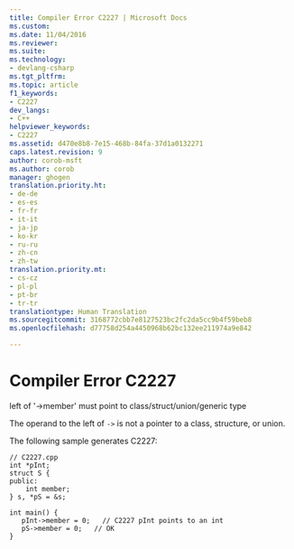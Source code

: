 ```yaml
---
title: Compiler Error C2227 | Microsoft Docs
ms.custom: 
ms.date: 11/04/2016
ms.reviewer: 
ms.suite: 
ms.technology:
- devlang-csharp
ms.tgt_pltfrm: 
ms.topic: article
f1_keywords:
- C2227
dev_langs:
- C++
helpviewer_keywords:
- C2227
ms.assetid: d470e8b8-7e15-468b-84fa-37d1a0132271
caps.latest.revision: 9
author: corob-msft
ms.author: corob
manager: ghogen
translation.priority.ht:
- de-de
- es-es
- fr-fr
- it-it
- ja-jp
- ko-kr
- ru-ru
- zh-cn
- zh-tw
translation.priority.mt:
- cs-cz
- pl-pl
- pt-br
- tr-tr
translationtype: Human Translation
ms.sourcegitcommit: 3168772cbb7e8127523bc2fc2da5cc9b4f59beb8
ms.openlocfilehash: d77758d254a4450968b62bc132ee211974a9e842

---
```

# Compiler Error C2227
left of '->member' must point to class/struct/union/generic type  
  
 The operand to the left of `->` is not a pointer to a class, structure, or union.  
  
 The following sample generates C2227:  
  
```  
// C2227.cpp  
int *pInt;  
struct S {  
public:  
    int member;  
} s, *pS = &s;  
  
int main() {  
   pInt->member = 0;   // C2227 pInt points to an int  
   pS->member = 0;   // OK  
}  
```


<!--HONumber=Jan17_HO1-->


